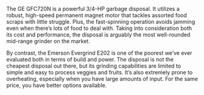 The GE GFC720N is a powerful 3/4-HP garbage disposal. It utilizes a robust, high-speed permanent magnet motor that tackles assorted food scraps with little struggle. Plus, the fast-spinning operation avoids jamming even when there’s lots of food to deal with. Taking into consideration both its cost and performance, the disposal is arguably the most well-rounded mid-range grinder on the market.

By contrast, the Emerson Evergrind E202 is one of the poorest we’ve ever evaluated both in terms of build and power. The disposal is not the cheapest disposal out there, but its grinding capabilities are limited to simple and easy to process veggies and fruits. It’s also extremely prone to overheating, especially when you have large amounts of input. For the same price, you have better options available.